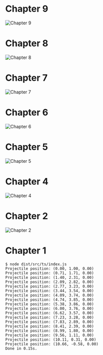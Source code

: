 # Chapter 9

![Chapter 9](images/chpt09.png)

# Chapter 8

![Chapter 8](images/chpt08.png)

# Chapter 7

![Chapter 7](images/chpt07.png)

# Chapter 6

![Chapter 6](images/chpt06.png)

# Chapter 5

![Chapter 5](images/chpt05.png)

# Chapter 4

![Chapter 4](images/chpt04.png)

# Chapter 2

![Chapter 2](images/chpt02.png)

# Chapter 1

```
$ node dist/src/ts/index.js
Projectile position: (0.00, 1.00, 0.00)
Projectile position: (0.71, 1.71, 0.00)
Projectile position: (1.40, 2.31, 0.00)
Projectile position: (2.09, 2.82, 0.00)
Projectile position: (2.77, 3.23, 0.00)
Projectile position: (3.44, 3.54, 0.00)
Projectile position: (4.09, 3.74, 0.00)
Projectile position: (4.74, 3.85, 0.00)
Projectile position: (5.38, 3.86, 0.00)
Projectile position: (6.00, 3.76, 0.00)
Projectile position: (6.62, 3.57, 0.00)
Projectile position: (7.23, 3.28, 0.00)
Projectile position: (7.83, 2.89, 0.00)
Projectile position: (8.41, 2.39, 0.00)
Projectile position: (8.99, 1.80, 0.00)
Projectile position: (9.56, 1.11, 0.00)
Projectile position: (10.11, 0.31, 0.00)
Projectile position: (10.66, -0.58, 0.00)
Done in 0.15s.
```
